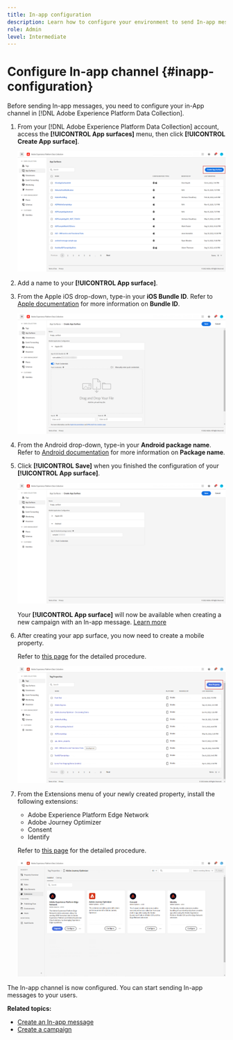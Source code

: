 ```yaml
---
title: In-app configuration
description: Learn how to configure your environment to send In-app messages with Journey Optimizer
role: Admin
level: Intermediate
---
```

# Configure In-app channel {#inapp-configuration}

Before sending In-app messages, you need to configure your in-App channel in [!DNL Adobe Experience Platform Data Collection].

1. From your [!DNL Adobe Experience Platform Data Collection] account, access the **[!UICONTROL App surfaces]** menu, then click **[!UICONTROL Create App surface]**.

    ![](assets/inapp_config_1.png)

1. Add a name to your **[!UICONTROL App surface]**.

1. From the Apple iOS drop-down, type-in your **iOS Bundle ID**. Refer to [Apple documentation](https://developer.apple.com/documentation/appstoreconnectapi/bundle_ids) for more information on **Bundle ID**.

    ![](assets/inapp_config_2.png)

1. From the Android drop-down, type-in your **Android package name**. Refer to [Android documentation](https://support.google.com/admob/answer/9972781?hl=en#:~:text=The%20package%20name%20of%20an,supported%20third%2Dparty%20Android%20stores) for more information on **Package name**.

1. Click **[!UICONTROL Save]** when you finished the configuration of your **[!UICONTROL App surface]**.

    ![](assets/inapp_config_3.png)

    Your **[!UICONTROL App surface]** will now be available when creating a new campaign with an In-app message. [Learn more](../messages/create-in-app.md)

1. After creating your app surface, you now need to create a mobile property. 

    Refer to [this page](https://experienceleague.adobe.com/docs/experience-platform/tags/admin/companies-and-properties.html?lang=en#create-or-configure-a-property) for the detailed procedure.

    ![](assets/inapp_config_4.png)

1. From the Extensions menu of your newly created property, install the following extensions:

    * Adobe Experience Platform Edge Network
    * Adobe Journey Optimizer
    * Consent
    * Identify

    Refer to [this page](https://experienceleague.adobe.com/docs/experience-platform/tags/ui/extensions/overview.html?lang=en#add-a-new-extension) for the detailed procedure.

    ![](assets/inapp_config_5.png)

The In-app channel is now configured. You can start sending In-app messages to your users.

**Related topics:**

* [Create an In-app message](../messages/create-in-app.md)
* [Create a campaign](../campaigns/create-campaign.md)
